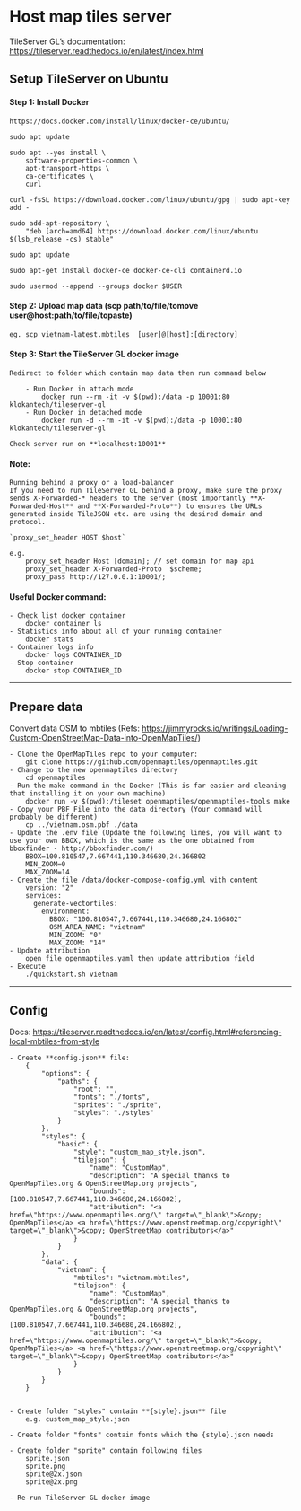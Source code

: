 # Host map tiles server

TileServer GL’s documentation: https://tileserver.readthedocs.io/en/latest/index.html


## Setup TileServer on Ubuntu  

#### Step 1: Install Docker
	https://docs.docker.com/install/linux/docker-ce/ubuntu/

	sudo apt update

	sudo apt --yes install \
		software-properties-common \
		apt-transport-https \
		ca-certificates \
		curl

	curl -fsSL https://download.docker.com/linux/ubuntu/gpg | sudo apt-key add -

	sudo add-apt-repository \
		"deb [arch=amd64] https://download.docker.com/linux/ubuntu $(lsb_release -cs) stable"

	sudo apt update

	sudo apt-get install docker-ce docker-ce-cli containerd.io

	sudo usermod --append --groups docker $USER

#### Step 2: Upload map data (scp path/to/file/tomove user@host:path/to/file/topaste)

	eg. scp vietnam-latest.mbtiles  [user]@[host]:[directory]

#### Step 3: Start the TileServer GL docker image

	Redirect to folder which contain map data then run command below

		- Run Docker in attach mode
			docker run --rm -it -v $(pwd):/data -p 10001:80 klokantech/tileserver-gl
		- Run Docker in detached mode
			docker run -d --rm -it -v $(pwd):/data -p 10001:80 klokantech/tileserver-gl

	Check server run on **localhost:10001**

#### Note:

	Running behind a proxy or a load-balancer
	If you need to run TileServer GL behind a proxy, make sure the proxy sends X-Forwarded-* headers to the server (most importantly **X-Forwarded-Host** and **X-Forwarded-Proto**) to ensures the URLs generated inside TileJSON etc. are using the desired domain and protocol.

	`proxy_set_header HOST $host`

	e.g.
		proxy_set_header Host [domain]; // set domain for map api
		proxy_set_header X-Forwarded-Proto  $scheme;
		proxy_pass http://127.0.0.1:10001/;



#### Useful Docker command:

	- Check list docker container
		docker container ls
	- Statistics info about all of your running container
		docker stats
	- Container logs info
		docker logs CONTAINER_ID
	- Stop container
		docker stop CONTAINER_ID


********************************************************************************
## Prepare data  

Convert data OSM to mbtiles (Refs: https://jimmyrocks.io/writings/Loading-Custom-OpenStreetMap-Data-into-OpenMapTiles/)

	- Clone the OpenMapTiles repo to your computer:
		git clone https://github.com/openmaptiles/openmaptiles.git
	- Change to the new openmaptiles directory
		cd openmaptiles
	- Run the make command in the Docker (This is far easier and cleaning that installing it on your own machine)
		docker run -v $(pwd):/tileset openmaptiles/openmaptiles-tools make
	- Copy your PBF File into the data directory (Your command will probably be different)
		cp ../vietnam.osm.pbf ./data
	- Update the .env file (Update the following lines, you will want to use your own BBOX, which is the same as the one obtained from bboxfinder - http://bboxfinder.com/)
		BBOX=100.810547,7.667441,110.346680,24.166802
		MIN_ZOOM=0
		MAX_ZOOM=14
	- Create the file /data/docker-compose-config.yml with content
		version: "2"
		services:
		  generate-vectortiles:
		    environment:
		      BBOX: "100.810547,7.667441,110.346680,24.166802"
		      OSM_AREA_NAME: "vietnam"
		      MIN_ZOOM: "0"
		      MAX_ZOOM: "14"
	- Update attribution
		open file openmaptiles.yaml then update attribution field
	- Execute
		./quickstart.sh vietnam


********************************************************************************
## Config

Docs: https://tileserver.readthedocs.io/en/latest/config.html#referencing-local-mbtiles-from-style

	- Create **config.json** file:
		{
			"options": {
				"paths": {
					"root": "",
					"fonts": "./fonts",
					"sprites": "./sprite",
					"styles": "./styles"
				}
			},
			"styles": {
				"basic": {
					"style": "custom_map_style.json",
					"tilejson": {
						"name": "CustomMap",
						"description": "A special thanks to OpenMapTiles.org & OpenStreetMap.org projects",
						"bounds": [100.810547,7.667441,110.346680,24.166802],
						"attribution": "<a href=\"https://www.openmaptiles.org/\" target=\"_blank\">&copy; OpenMapTiles</a> <a href=\"https://www.openstreetmap.org/copyright\" target=\"_blank\">&copy; OpenStreetMap contributors</a>"
					}
				}
			},
			"data": {
				"vietnam": {
					"mbtiles": "vietnam.mbtiles",
					"tilejson": {
						"name": "CustomMap",
						"description": "A special thanks to OpenMapTiles.org & OpenStreetMap.org projects",
						"bounds": [100.810547,7.667441,110.346680,24.166802],
						"attribution": "<a href=\"https://www.openmaptiles.org/\" target=\"_blank\">&copy; OpenMapTiles</a> <a href=\"https://www.openstreetmap.org/copyright\" target=\"_blank\">&copy; OpenStreetMap contributors</a>"
					}
				}
			}
		}


	- Create folder "styles" contain **{style}.json** file
		e.g. custom_map_style.json

	- Create folder "fonts" contain fonts which the {style}.json needs

	- Create folder "sprite" contain following files
		sprite.json
		sprite.png
		sprite@2x.json
		sprite@2x.png

	- Re-run TileServer GL docker image
